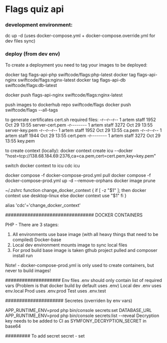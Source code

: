 # Flags quiz api

### development environment:
dc up -d
(uses docker-compose.yml + docker-compose.override.yml for dev files sync)

### deploy (from dev env)
To create a deployment you need to tag your images to be deployed:

docker tag flags-api-php swiftcode/flags:php-latest
docker tag flags-api-nginx swiftcode/flags:nginx-latest
docker tag flags-api-db swiftcode/flags:db-latest

docker push flags-api-nginx swiftcode/flags:nginx-latest

push images to dockerhub repo swiftcode/flags
docker push swiftcode/flags --all-tags

to generate certificates cert.sh 
required files:
-r--r--r--   1 artem  staff      1952 Oct 29 13:55 server-cert.pem
-r--------   1 artem  staff      3272 Oct 29 13:55 server-key.pem
-r--r--r--   1 artem  staff      1952 Oct 29 13:55 ca.pem
-r--r--r--   1 artem  staff      1944 Oct 29 13:55 cert.pem
-r--------   1 artem  staff      3272 Oct 29 13:55 key.pem

to create context (locally):
docker context create icu --docker "host=tcp://138.68.184.69:2376,ca=ca.pem,cert=cert.pem,key=key.pem"

switch docker context to icu
cdc icu

docker compose -f docker-compose-prod.yml pull
docker compose -f docker-compose-prod.yml up -d --remove-orphans
docker image prune

~/.zshrc
function change_docker_context {
if [ -z "$1" ]; then
docker context use desktop-linux
else
docker context use "$1"
fi
}

alias 'cdc'='change_docker_context'


################################
DOCKER CONTAINERS 

PHP - There are 3 stages:
1. All environments use base image (with all heavy things that need to be compiled) Docker-base 
2. Local dev environment mounts image to sync local files
3. For prod build base image is taken gthub project pulled and composer install run

Note! - docker-compose-prod.yml is only used to create containers, but never to build images!

####################
Env files
.env should only contain list of required vars (Problem is that docker build by default uses .env)
Local dev .env uses env.local
Prod uses .env.prod
Test uses .env.test

#####################
Secretes (overriden by env vars)

APP_RUNTIME_ENV=prod php bin/console secrets:set DATABASE_URL
APP_RUNTIME_ENV=prod php bin/console secrets:list --reveal
Decryption key needs to be added to CI as SYMFONY_DECRYPTION_SECRET in base64

#########
To add secret 
secret - set